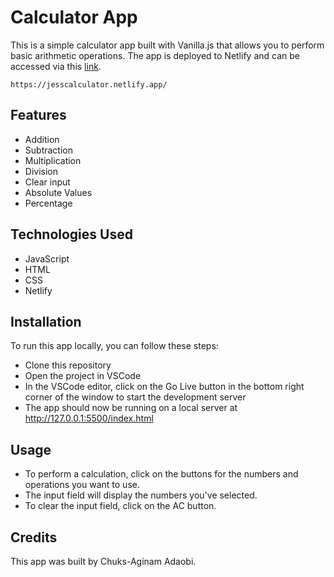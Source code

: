 # Calculator App
This is a simple calculator app built with Vanilla.js that allows you to perform basic arithmetic operations. The app is deployed to Netlify and can be accessed via this [link](https://jesscalculator.netlify.app/).
```
https://jesscalculator.netlify.app/
```

## Features
- Addition
- Subtraction
- Multiplication
- Division
- Clear input
- Absolute Values
- Percentage

## Technologies Used
- JavaScript
- HTML
- CSS
- Netlify

## Installation
To run this app locally, you can follow these steps:
- Clone this repository
- Open the project in VSCode
- In the VSCode editor, click on the Go Live button in the bottom right corner of the window to start the development server
- The app should now be running on a local server at http://127.0.0.1:5500/index.html

## Usage
- To perform a calculation, click on the buttons for the numbers and operations you want to use. 
- The input field will display the numbers you've selected. 
- To clear the input field, click on the AC button.

## Credits
This app was built by Chuks-Aginam Adaobi.
